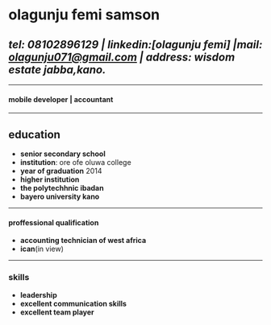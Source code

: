 # **olagunju femi samson**
## *tel: 08102896129 | linkedin:[olagunju femi] |mail: olagunju071@gmail.com | address: wisdom estate jabba,kano.*
___
#### mobile developer | accountant
___
## **education** 
- **senior secondary school**
-  **institution**: ore ofe oluwa college
-  **year of graduation** 2014
- **higher institution**
- **the polytechhnic ibadan**
- **bayero university kano**
____
#### proffessional qualification
- **accounting technician of west africa**
- **ican**(in view)
___
### skills
- **leadership**
- **excellent communication skills**
- **excellent team player**

